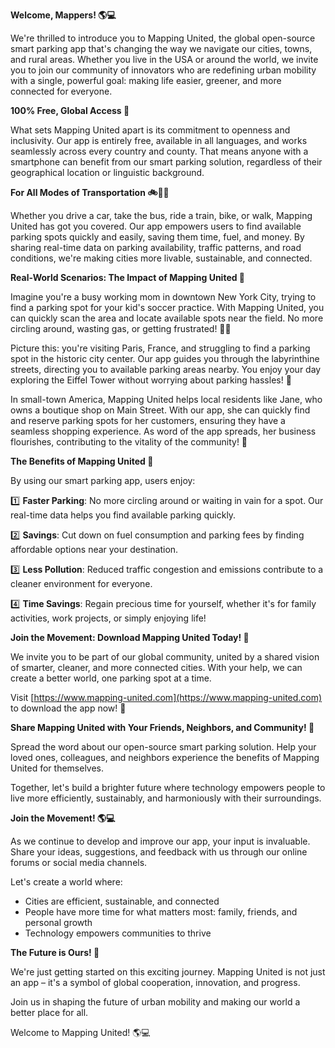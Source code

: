 **Welcome, Mappers! 🌎💻**

We're thrilled to introduce you to Mapping United, the global open-source smart parking app that's changing the way we navigate our cities, towns, and rural areas. Whether you live in the USA or around the world, we invite you to join our community of innovators who are redefining urban mobility with a single, powerful goal: making life easier, greener, and more connected for everyone.

**100% Free, Global Access 🌈**

What sets Mapping United apart is its commitment to openness and inclusivity. Our app is entirely free, available in all languages, and works seamlessly across every country and county. That means anyone with a smartphone can benefit from our smart parking solution, regardless of their geographical location or linguistic background.

**For All Modes of Transportation 🚲🚌🚂**

Whether you drive a car, take the bus, ride a train, bike, or walk, Mapping United has got you covered. Our app empowers users to find available parking spots quickly and easily, saving them time, fuel, and money. By sharing real-time data on parking availability, traffic patterns, and road conditions, we're making cities more livable, sustainable, and connected.

**Real-World Scenarios: The Impact of Mapping United 🌆**

Imagine you're a busy working mom in downtown New York City, trying to find a parking spot for your kid's soccer practice. With Mapping United, you can quickly scan the area and locate available spots near the field. No more circling around, wasting gas, or getting frustrated! 🙅‍♀️

Picture this: you're visiting Paris, France, and struggling to find a parking spot in the historic city center. Our app guides you through the labyrinthine streets, directing you to available parking areas nearby. You enjoy your day exploring the Eiffel Tower without worrying about parking hassles! 🗼️

In small-town America, Mapping United helps local residents like Jane, who owns a boutique shop on Main Street. With our app, she can quickly find and reserve parking spots for her customers, ensuring they have a seamless shopping experience. As word of the app spreads, her business flourishes, contributing to the vitality of the community! 💼

**The Benefits of Mapping United 🌟**

By using our smart parking app, users enjoy:

1️⃣ **Faster Parking**: No more circling around or waiting in vain for a spot. Our real-time data helps you find available parking quickly.

2️⃣ **Savings**: Cut down on fuel consumption and parking fees by finding affordable options near your destination.

3️⃣ **Less Pollution**: Reduced traffic congestion and emissions contribute to a cleaner environment for everyone.

4️⃣ **Time Savings**: Regain precious time for yourself, whether it's for family activities, work projects, or simply enjoying life!

**Join the Movement: Download Mapping United Today! 📱**

We invite you to be part of our global community, united by a shared vision of smarter, cleaner, and more connected cities. With your help, we can create a better world, one parking spot at a time.

Visit [https://www.mapping-united.com](https://www.mapping-united.com) to download the app now! 📲

**Share Mapping United with Your Friends, Neighbors, and Community! 🌟**

Spread the word about our open-source smart parking solution. Help your loved ones, colleagues, and neighbors experience the benefits of Mapping United for themselves.

Together, let's build a brighter future where technology empowers people to live more efficiently, sustainably, and harmoniously with their surroundings.

**Join the Movement! 🌎💻**

As we continue to develop and improve our app, your input is invaluable. Share your ideas, suggestions, and feedback with us through our online forums or social media channels.

Let's create a world where:

* Cities are efficient, sustainable, and connected
* People have more time for what matters most: family, friends, and personal growth
* Technology empowers communities to thrive

**The Future is Ours! 🌟**

We're just getting started on this exciting journey. Mapping United is not just an app – it's a symbol of global cooperation, innovation, and progress.

Join us in shaping the future of urban mobility and making our world a better place for all.

Welcome to Mapping United! 🌎💻